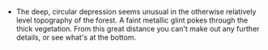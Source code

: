 - The deep, circular depression seems unusual in the otherwise relatively level topography of the forest. A faint metallic glint pokes through the thick vegetation. From this great distance you can't make out any further details, or see what's at the bottom.